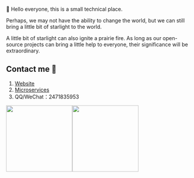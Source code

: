  👋 Hello everyone, this is a small technical place.
 
 Perhaps, we may not have the ability to change the world, but we can still bring a little bit of starlight to the world.
 
 A little bit of starlight can also ignite a prairie fire. As long as our open-source projects can bring a little help to everyone, their significance will be extraordinary.
 

## Contact me 📱

1. [Website](https://twelvet.cn)
2. [Microservices](https://cloud.twelvet.cn)
3. QQ/WeChat：2471835953

<img align="" height="180px" src="https://github-readme-stats.vercel.app/api?username=twelvet-s&hide_title=false&hide_border=true&show_icons=true&theme=monokai&locale=en" /><img align="" height="180px" src="https://github-readme-stats.vercel.app/api/top-langs/?username=twelvet-s&hide_title=false&hide_border=true&show_icons=true&layout=compact&theme=monokai&locale=en" />
